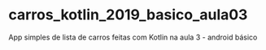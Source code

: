 # carros_kotlin_2019_basico_aula03
App simples de lista de carros feitas com Kotlin na aula 3 - android básico

